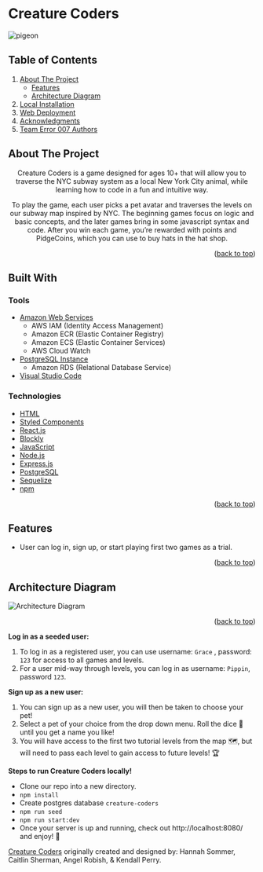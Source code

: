 # Creature Coders

![pigeon](https://user-images.githubusercontent.com/98194118/169086011-39d44ddd-4fdf-42b5-b50f-f235e5d2152f.png)


## Table of Contents

  <ol>
    <li>
      <a href="#about-the-project">About The Project</a>
      <ul>
        <li><a href="#features">Features</a></li>
        <li><a href="#architecture-diagram">Architecture Diagram</a></li>
      </ul>
    </li>
    <li><a href="#local-installation">Local Installation</a></li>
    <li><a href="#web-deployment">Web Deployment</a></li> 
	<li><a href="#acknowledgments">Acknowledgments</a></li>
	<li><a href="#authors">Team Error 007 Authors</a></li>
  </ol>

<!-- ABOUT THE PROJECT -->

## About The Project
<div align="center">

<p>Creature Coders is a game designed for ages 10+ that will allow you to traverse the NYC subway system as a local New York City animal, while learning how to code in a fun and intuitive way. 

To play the game, each user picks a pet avatar and traverses the levels on our subway map inspired by NYC. The beginning games focus on logic and basic concepts, and the later games bring in some javascript syntax and code. After you win each game, you’re rewarded with points and PidgeCoins, which you can use to buy hats in the hat shop.</p>

</div>

<p align="right">(<a href="#readme-top">back to top</a>)</p>


<!--BUILT WITH -->

## Built With

### Tools

- [Amazon Web Services](https://aws.amazon.com/)
  - AWS IAM (Identity Access Management)
  - Amazon ECR (Elastic Container Registry)
  - Amazon ECS (Elastic Container Services)
  - AWS Cloud Watch
- [PostgreSQL Instance](https://aws.amazon.com/rds/)
  - Amazon RDS (Relational Database Service)
- [Visual Studio Code](https://code.visualstudio.com/)

### Technologies

- [HTML](https://html.spec.whatwg.org/)
- [Styled Components](https://styled-components.com/)
- [React.js](https://reactjs.org/)
- [Blockly](https://developers.google.com/blockly)
- [JavaScript](https://www.javascript.com/)
- [Node.js](https://nodejs.org/en/)
- [Express.js](https://expressjs.com/)
- [PostgreSQL](https://www.postgresql.org/)
- [Sequelize](https://sequelize.org/)
- [npm](https://www.npmjs.com/)

<p align="right">(<a href="#readme-top">back to top</a>)</p>

## Features

- User can log in, sign up, or start playing first two games as a trial. 

<p align="right">(<a href="#readme-top">back to top</a>)</p>


<!-- ARCHITECTURE DIAGRAM -->

## Architecture Diagram

![Architecture Diagram](https://user-images.githubusercontent.com/98194118/213309568-e53cb4da-2a02-485d-8ec1-4b4a70084c2a.png)

<p align="right">(<a href="#readme-top">back to top</a>)</p>


**Log in as a seeded user:**
1.  To log in as a registered user, you can use username: `Grace` , password: `123` for access to all games and levels. 
2.  For a user mid-way through levels, you can log in as username: `Pippin`, password `123`. 

**Sign up as a new user:**
1.  You can sign up as a new user, you will then be taken to choose your pet! 
2.  Select a pet of your choice from the drop down menu. Roll the dice 🎲 until you get a name you like!
3.  You will have access to the first two tutorial levels from the map 🗺, but will need to pass each level to gain access to future levels! 🏆



**Steps to run Creature Coders locally!**

* Clone our repo into a new directory. 
* `npm install`
* Create postgres database `creature-coders` 
* `npm run seed`
* `npm run start:dev`
* Once your server is up and running, check out http://localhost:8080/ and enjoy! 🦝

<a href=https://github.com/pigeon-programmers/creature-coders-web>Creature Coders</a> originally created and designed by: Hannah Sommer, Caitlin Sherman, Angel Robish, & Kendall Perry.
